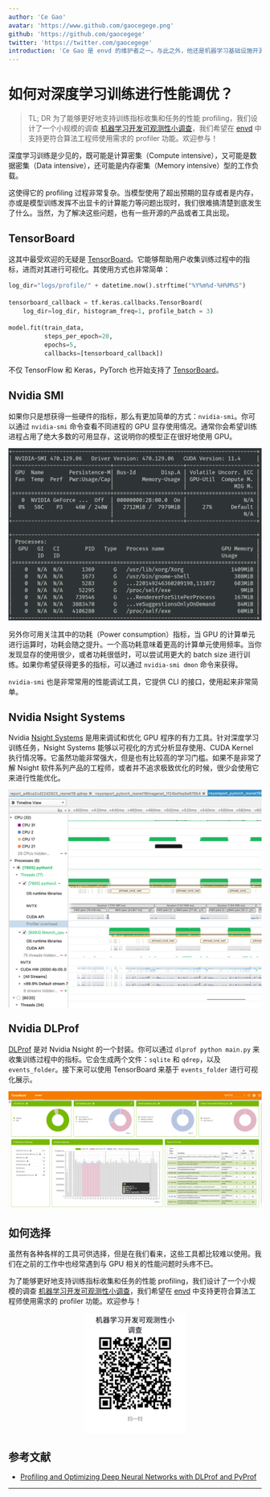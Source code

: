 ```yaml
---
author: 'Ce Gao'
avatar: 'https://www.github.com/gaocegege.png'
github: 'https://github.com/gaocegege'
twitter: 'https://twitter.com/gaocegege'
introduction: 'Ce Gao 是 envd 的维护者之一。与此之外，他还是机器学习基础设施开源项目 Kubeflow 的 Co-chair。他主要关注机器学习的模型训练、自动机器学习等领域。'
---
```


# 如何对深度学习训练进行性能调优？

> TL; DR
> 为了能够更好地支持训练指标收集和任务的性能 profiling，我们设计了一个小规模的调查 [机器学习开发可观测性小调查](https://wenjuan.feishu.cn/m?t=s37flrIUVpFi-qsib)，我们希望在 [envd](https://envd.tensorchord.ai/) 中支持更符合算法工程师使用需求的 profiler 功能。欢迎参与！

深度学习训练是少见的，既可能是计算密集（Compute intensive），又可能是数据密集（Data intensive），还可能是内存密集（Memory intensive）型的工作负载。

这使得它的 profiling 过程非常复杂。当模型使用了超出预期的显存或者是内存，亦或是模型训练发挥不出显卡的计算能力等问题出现时，我们很难搞清楚到底发生了什么。当然，为了解决这些问题，也有一些开源的产品或者工具出现。

## TensorBoard

这其中最受欢迎的无疑是 [TensorBoard](https://www.tensorflow.org/tensorboard/get_started)。它能够帮助用户收集训练过程中的指标，进而对其进行可视化。其使用方式也非常简单：

```python
log_dir="logs/profile/" + datetime.now().strftime("%Y%m%d-%H%M%S")

tensorboard_callback = tf.keras.callbacks.TensorBoard(
    log_dir=log_dir, histogram_freq=1, profile_batch = 3)

model.fit(train_data,
          steps_per_epoch=20,
          epochs=5, 
          callbacks=[tensorboard_callback])
```

不仅 TensorFlow 和 Keras，PyTorch 也开始支持了 [TensorBoard](https://pytorch.org/docs/stable/tensorboard.html)。

## Nvidia SMI

如果你只是想获得一些硬件的指标，那么有更加简单的方式：`nvidia-smi`。你可以通过 `nvidia-smi` 命令查看不同进程的 GPU 显存使用情况。通常你会希望训练进程占用了绝大多数的可用显存，这说明你的模型正在很好地使用 GPU。

![](./assets/metrics-survey/smi.png)

另外你可用关注其中的功耗（Power consumption）指标，当 GPU 的计算单元进行运算时，功耗会随之提升。一个高功耗意味着更高的计算单元使用频率。当你发现显存的使用很少，或者功耗很低时，可以尝试用更大的 batch size 进行训练。如果你希望获得更多的指标，可以通过 `nvidia-smi dmon` 命令来获得。

`nvidia-smi` 也是非常常用的性能调试工具，它提供 CLI 的接口，使用起来非常简单。

## Nvidia Nsight Systems

Nvidia [Nsight Systems](https://docs.nvidia.com/nsight-systems/UserGuide/index.html) 是用来调试和优化 GPU 程序的有力工具。针对深度学习训练任务，Nsight Systems 能够以可视化的方式分析显存使用、CUDA Kernel 执行情况等。它虽然功能非常强大，但是也有比较高的学习门槛。如果不是非常了解 Nsight 软件系列产品的工程师，或者并不追求极致优化的时候，很少会使用它来进行性能优化。

<img src="./assets/metrics-survey/nsight.png" width=550 style="display: block; margin: 0 auto">

## Nvidia DLProf

[DLProf](https://docs.nvidia.com/deeplearning/frameworks/dlprof-user-guide/) 是对 Nvidia Nsight 的一个封装。你可以通过 `dlprof python main.py` 来收集训练过程中的指标。它会生成两个文件：`sqlite` 和 `qdrep`，以及 `events_folder`。接下来可以使用 TensorBoard 来基于 `events_folder` 进行可视化展示。

![](./assets/metrics-survey/dlprof.png)

## 如何选择

虽然有各种各样的工具可供选择，但是在我们看来，这些工具都比较难以使用。我们在之前的工作中也经常遇到与 GPU 相关的性能问题时头疼不已。

为了能够更好地支持训练指标收集和任务的性能 profiling，我们设计了一个小规模的调查 [机器学习开发可观测性小调查](https://wenjuan.feishu.cn/m?t=s37flrIUVpFi-qsib)，我们希望在 [envd](https://envd.tensorchord.ai/) 中支持更符合算法工程师使用需求的 profiler 功能。欢迎参与！

<img src="./assets/metrics-survey/code.png" width=200 style="display: block; margin: 0 auto">

## 参考文献

- [Profiling and Optimizing Deep Neural Networks with DLProf and PyProf](https://developer.nvidia.com/blog/profiling-and-optimizing-deep-neural-networks-with-dlprof-and-pyprof/)

---

<Author/>
